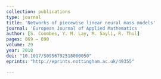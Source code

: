 ```yaml
---
collection: publications
type: journal
title: 'Networks of piecewise linear neural mass models'
journal: 'European Journal of Applied Mathematics '
author: [S. Coombes, Y. M. Lay, M. Sayli, R. Thul]
pages: 869 – 890
volume: 29
year: 2018
doi: "10.1017/S0956792518000050"
eprints: "http://eprints.nottingham.ac.uk/49355"

---
```

 